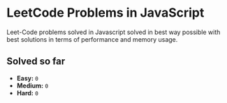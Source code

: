 # LeetCode Problems in JavaScript

Leet-Code problems solved in Javascript solved in best way possible with best solutions in terms of performance and memory usage.

## Solved so far

- **Easy:** `0`
- **Medium:** `0`
- **Hard:** `0`
